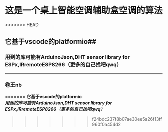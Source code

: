 # 这是一个桌上智能空调辅助盒空调的算法  
<<<<<<< HEAD

## 它基于vscode的platformio##  

### 用到的库可能有ArduinoJson,DHT sensor library for ESPx,IRremoteESP8266（更多的自己找吧qwq）

---

### 卷王nb
=======
**它基于vscode的platformio**  
***用到的库可能有ArduinoJson,DHT sensor library for ESPx,IRremoteESP8266（更多的自己找吧qwq）***
>>>>>>> f24bdc237f8b07ae30ee5a26f13ff960f0a454d2
